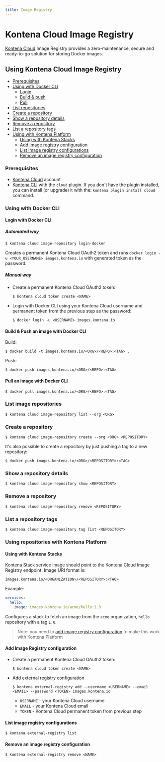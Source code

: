 ```yaml
---
title: Image Registry
---
```


# Kontena Cloud Image Registry

[Kontena Cloud](https://kontena.io/cloud) Image Registry provides a zero-maintenance, secure and ready-to-go solution for storing Docker images.

## Using Kontena Cloud Image Registry

* [Prerequisites](./image-registry.md#prerequisites)
* [Using with Docker CLI](./image-registry.md#using-with-docker-cli)
  * [Login](./image-registry.md#login-with-docker-cli)
  * [Build & push](./image-registry.md#build-push-an-image-with-docker-cli)
  * [Pull](./image-registry.md#pull-an-image-with-docker-cli)
* [List repositories](./image-registry#list-repositories)
* [Create a repository](./image-registry#create-a-repository)
* [Show a repository details](./image-registry#show-a-repository-details)
* [Remove a repository](./image-registry#remove-a-repository)
* [List a repository tags](./image-registry#create-a-repository-tags)
* [Using with Kontena Platform](./image-registry#using-repositories-with-kontena-platform)
  * [Using with Kontena Stacks](./image-registry#using-with-kontena-stacks)
  * [Add image registry configuration](./image-registry#add-image-registry-configuration)
  * [List image registry configurations](./image-registry#list-image-registry-configurations)
  * [Remove an image registry configuration](./image-registry#remove-an-image-registry-configuration)

### Prerequisites

* [Kontena Cloud](https://cloud.kontena.io) account
* [Kontena CLI](/tools/cli.md) with the `cloud` plugin. If you don't have the plugin installed, you can install (or upgrade) it with the: `kontena plugin install cloud` command.

### Using with Docker CLI

#### Login with Docker CLI

##### Automated way

```
$ kontena cloud image-repository login-docker
```

Creates a permanent Kontena Cloud OAuth2 token and runs `docker login -u <YOUR_USERNAME> images.kontena.io` with generated token as the password.

##### Manual way

* Create a permanent Kontena Cloud OAuth2 token:

  ```
  $ kontena cloud token create <NAME>
  ```

* Login with Docker CLI using your Kontena Cloud username and permanent token from the previous step as the password:

  ```
  $ docker login -u <USERNAME> images.kontena.io
  ```

#### Build & Push an image with Docker CLI

Build:

```
$ docker build -t images.kontena.io/<ORG>/<REPO>:<TAG> .
```

Push:

```
$ docker push images.kontena.io/<ORG>/<REPO>:<TAG>
```

#### Pull an image with Docker CLI

```
$ docker pull images.kontena.io/<ORG>/<REPO>:<TAG>
```

### List image repositories

```
$ kontena cloud image-repository list --org <ORG>
```

### Create a repository

```
$ kontena cloud image-repository create --org <ORG> <REPOSITORY>
```

It's also possible to create a repository by just pushing a tag to a new repository:

```
$ docker push images.kontena.io/<ORG>/<REPOSITORY>:<TAG>
```

### Show a repository details

```
$ kontena cloud image-repository show <REPOSITORY>
```

### Remove a repository

```
$ kontena cloud image-repository remove <REPOSITORY>
```

### List a repository tags

```
$ kontena cloud image-repository tag list <REPOSITORY>
```

### Using repositories with Kontena Platform

#### Using with Kontena Stacks

Kontena Stack service image should point to the Kontena Cloud Image Registry endpoint. Image URI format is:

```
images.kontena.io/<ORGANIZATION>/<REPOSITORY>:<TAG>
```

Example:

```yaml
services:
  hello:
    image: images.kontena.io/acme/hello:1.0
```

Configures a stack to fetch an image from the `acme` organization, `hello` repository with a tag `1.0`.

> Note: you need to [add image registry configuration](image-registry.md#add-image-registry-configuration) to make this work with Kontena Platform

#### Add Image Registry configuration

* Create a permanent Kontena Cloud OAuth2 token:

  ```
  $ kontena cloud token create <NAME>
  ```

* Add external registry configuration

  ```
  $ kontena external-registry add --username <USERNAME> --email <EMAIL> --password <TOKEN> images.kontena.io
  ```

  - `USERNAME` - your Kontena Cloud username
  - `EMAIL` - your Kontena Cloud email
  - `TOKEN` - Kontena Cloud permanent token from previous step

#### List image registry configurations

```
$ kontena external-registry list
```

#### Remove an image registry configuration

```
$ kontena external-registry remove <NAME>
```
